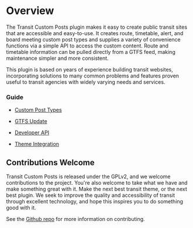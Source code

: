 # Overview

The Transit Custom Posts plugin makes it easy to create public transit sites that are accessible and easy-to-use. It creates route, timetable, alert, and board meeting custom post types and supplies a variety of convenience functions via a simple API to access the custom content. Route and timetable information can be pulled directly from a GTFS feed, making maintenance simpler and more consistent.

This plugin is based on years of experience building transit websites, incorporating solutions to many common problems and features proven useful to transit agencies with widely varying needs and services.

### Guide

* [Custom Post Types](custom-posts.md)

* [GTFS Update](gtfs-update.md)

* [Developer API](api.md)

* [Theme Integration](themes.md)

## Contributions Welcome

Transit Custom Posts is released under the GPLv2, and we welcome contributions to the project. You're also welcome to take what we have and make something great with it. Make the next best transit theme, or the next best plugin. We seek to improve the quality and accessibility of transit through excellent technology, and hope this inspires you to do something good with it.

See the [Github repo](https://github.com/trilliumtransit/transit-custom-posts) for more information on contributing.